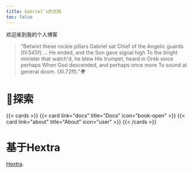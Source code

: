 ```yaml
---
title: Gabriel's的文档
toc: false
---
```




欢迎来到我的个人博客 

> "Betwixt these rockie pillars Gabriel sat
> Chief of the Angelic guards (IV.545f) ...
> He ended, and the Son gave signal high
> To the bright minister that watch'd, he blew
> His trumpet, heard in Oreb since perhaps
> When God descended, and perhaps once more
> To sound at general doom. (XI.72ff)."🌍

# 🧭探索

{{< cards >}}
  {{< card link="docs" title="Docs" icon="book-open" >}}
  {{< card link="about" title="About" icon="user" >}}
{{< /cards >}}

# 基于Hextra

 [Hextra](https://imfing.github.io/hextra).
